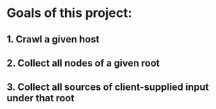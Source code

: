 # Goals of this project:
## 1. Crawl a given host
## 2. Collect all nodes of a given root
## 3. Collect all sources of client-supplied input under that root
